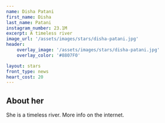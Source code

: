 ```yaml
---
name: Disha Patani
first_name: Disha
last_name: Patani
instagram_number: 23.1M
excerpt: A timeless river
image_url: '/assets/images/stars/disha-patani.jpg'
header:
    overlay_image: '/assets/images/stars/disha-patani.jpg'
    overlay_color: '#8807F0'

layout: stars
front_type: news
heart_cost: 20
---
```



## About her
She is a timeless river. More info on the internet.